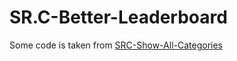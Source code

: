 # SR.C-Better-Leaderboard

Some code is taken from [SRC-Show-All-Categories](/OceanBagel/SRC-Show-All-Categories)
